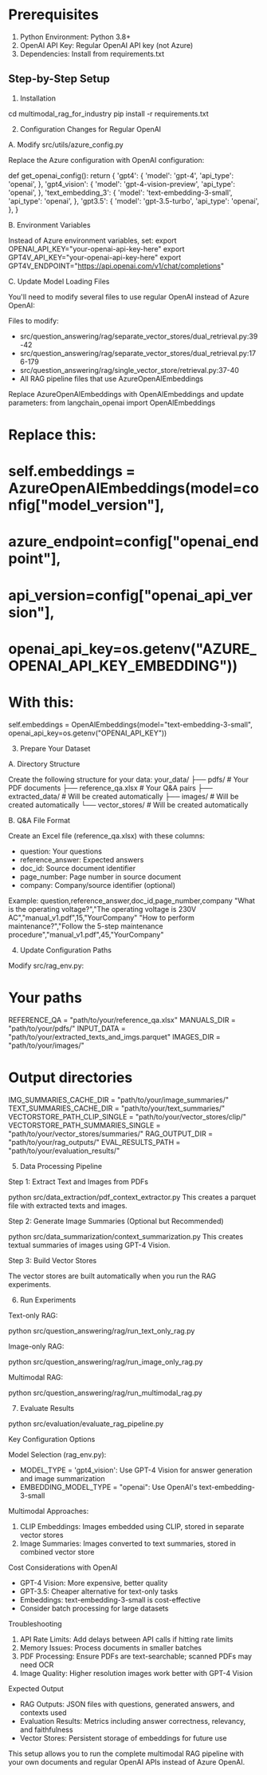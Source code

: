 # Prerequisites

1. Python Environment: Python 3.8+
2. OpenAI API Key: Regular OpenAI API key (not Azure)
3. Dependencies: Install from requirements.txt

## Step-by-Step Setup

1. Installation

cd multimodal_rag_for_industry
pip install -r requirements.txt

2. Configuration Changes for Regular OpenAI

A. Modify src/utils/azure_config.py

Replace the Azure configuration with OpenAI configuration:

def get_openai_config():
    return {
        'gpt4': {
            'model': 'gpt-4',
            'api_type': 'openai',
        },
        'gpt4_vision': {
            'model': 'gpt-4-vision-preview',
            'api_type': 'openai',
        },
        'text_embedding_3': {
            'model': 'text-embedding-3-small',
            'api_type': 'openai',
        },
        'gpt3.5': {
            'model': 'gpt-3.5-turbo',
            'api_type': 'openai',
        },
    }

B. Environment Variables

Instead of Azure environment variables, set:
export OPENAI_API_KEY="your-openai-api-key-here"
export GPT4V_API_KEY="your-openai-api-key-here"
export GPT4V_ENDPOINT="https://api.openai.com/v1/chat/completions"

C. Update Model Loading Files

You'll need to modify several files to use regular OpenAI instead of Azure OpenAI:

Files to modify:
- src/question_answering/rag/separate_vector_stores/dual_retrieval.py:39-42
- src/question_answering/rag/separate_vector_stores/dual_retrieval.py:176-179
- src/question_answering/rag/single_vector_store/retrieval.py:37-40
- All RAG pipeline files that use AzureOpenAIEmbeddings

Replace AzureOpenAIEmbeddings with OpenAIEmbeddings and update parameters:
from langchain_openai import OpenAIEmbeddings

# Replace this:
# self.embeddings = AzureOpenAIEmbeddings(model=config["model_version"],
#                                        azure_endpoint=config["openai_endpoint"],
#                                        api_version=config["openai_api_version"],
#                                        openai_api_key=os.getenv("AZURE_OPENAI_API_KEY_EMBEDDING"))

# With this:
self.embeddings = OpenAIEmbeddings(model="text-embedding-3-small",
                                openai_api_key=os.getenv("OPENAI_API_KEY"))

3. Prepare Your Dataset

A. Directory Structure

Create the following structure for your data:
your_data/
├── pdfs/                    # Your PDF documents
├── reference_qa.xlsx        # Your Q&A pairs
├── extracted_data/          # Will be created automatically
├── images/                  # Will be created automatically
└── vector_stores/           # Will be created automatically

B. Q&A File Format

Create an Excel file (reference_qa.xlsx) with these columns:
- question: Your questions
- reference_answer: Expected answers
- doc_id: Source document identifier
- page_number: Page number in source document
- company: Company/source identifier (optional)

Example:
question,reference_answer,doc_id,page_number,company
"What is the operating voltage?","The operating voltage is 230V AC","manual_v1.pdf",15,"YourCompany"
"How to perform maintenance?","Follow the 5-step maintenance procedure","manual_v1.pdf",45,"YourCompany"

4. Update Configuration Paths

Modify src/rag_env.py:

# Your paths
REFERENCE_QA = "path/to/your/reference_qa.xlsx"
MANUALS_DIR = "path/to/your/pdfs/"
INPUT_DATA = "path/to/your/extracted_texts_and_imgs.parquet"
IMAGES_DIR = "path/to/your/images/"

# Output directories
IMG_SUMMARIES_CACHE_DIR = "path/to/your/image_summaries/"
TEXT_SUMMARIES_CACHE_DIR = "path/to/your/text_summaries/"
VECTORSTORE_PATH_CLIP_SINGLE = "path/to/your/vector_stores/clip/"
VECTORSTORE_PATH_SUMMARIES_SINGLE = "path/to/your/vector_stores/summaries/"
RAG_OUTPUT_DIR = "path/to/your/rag_outputs/"
EVAL_RESULTS_PATH = "path/to/your/evaluation_results/"

5. Data Processing Pipeline

Step 1: Extract Text and Images from PDFs

python src/data_extraction/pdf_context_extractor.py
This creates a parquet file with extracted texts and images.

Step 2: Generate Image Summaries (Optional but Recommended)

python src/data_summarization/context_summarization.py
This creates textual summaries of images using GPT-4 Vision.

Step 3: Build Vector Stores

The vector stores are built automatically when you run the RAG experiments.

6. Run Experiments

Text-only RAG:

python src/question_answering/rag/run_text_only_rag.py

Image-only RAG:

python src/question_answering/rag/run_image_only_rag.py

Multimodal RAG:

python src/question_answering/rag/run_multimodal_rag.py

7. Evaluate Results

python src/evaluation/evaluate_rag_pipeline.py

Key Configuration Options

Model Selection (rag_env.py):

- MODEL_TYPE = 'gpt4_vision': Use GPT-4 Vision for answer generation and image summarization
- EMBEDDING_MODEL_TYPE = "openai": Use OpenAI's text-embedding-3-small

Multimodal Approaches:

1. CLIP Embeddings: Images embedded using CLIP, stored in separate vector stores
2. Image Summaries: Images converted to text summaries, stored in combined vector store

Cost Considerations with OpenAI

- GPT-4 Vision: More expensive, better quality
- GPT-3.5: Cheaper alternative for text-only tasks
- Embeddings: text-embedding-3-small is cost-effective
- Consider batch processing for large datasets

Troubleshooting

1. API Rate Limits: Add delays between API calls if hitting rate limits
2. Memory Issues: Process documents in smaller batches
3. PDF Processing: Ensure PDFs are text-searchable; scanned PDFs may need OCR
4. Image Quality: Higher resolution images work better with GPT-4 Vision

Expected Output

- RAG Outputs: JSON files with questions, generated answers, and contexts used
- Evaluation Results: Metrics including answer correctness, relevancy, and faithfulness
- Vector Stores: Persistent storage of embeddings for future use

This setup allows you to run the complete multimodal RAG pipeline with your own documents and regular OpenAI APIs instead of Azure
OpenAI.
